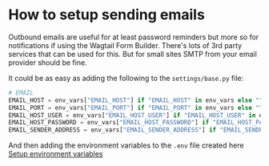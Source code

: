 # How to setup sending emails

Outbound emails are useful for at least password reminders but more so for notifications if using the Wagtail Form Builder. There's lots of 3rd party services that can be used for this. But for small sites SMTP from your email provider should be fine.

It could be as easy as adding the following to the `settings/base.py` file:

```python
# EMAIL
EMAIL_HOST = env_vars["EMAIL_HOST"] if "EMAIL_HOST" in env_vars else ""
EMAIL_PORT = env_vars["EMAIL_PORT"] if "EMAIL_PORT" in env_vars else ""
EMAIL_HOST_USER = env_vars["EMAIL_HOST_USER"] if "EMAIL_HOST_USER" in env_vars else ""
EMAIL_HOST_PASSWORD = env_vars["EMAIL_HOST_PASSWORD"] if "EMAIL_HOST_PASSWORD" in env_vars else ""
EMAIL_SENDER_ADDRESS = env_vars["EMAIL_SENDER_ADDRESS"] if "EMAIL_SENDER_ADDRESS" in env_vars else ""
```

And then adding the environment variables to the `.env` file created here [Setup environment variables](../a-2-create-a-webapp.md#environment-variables-storage)
